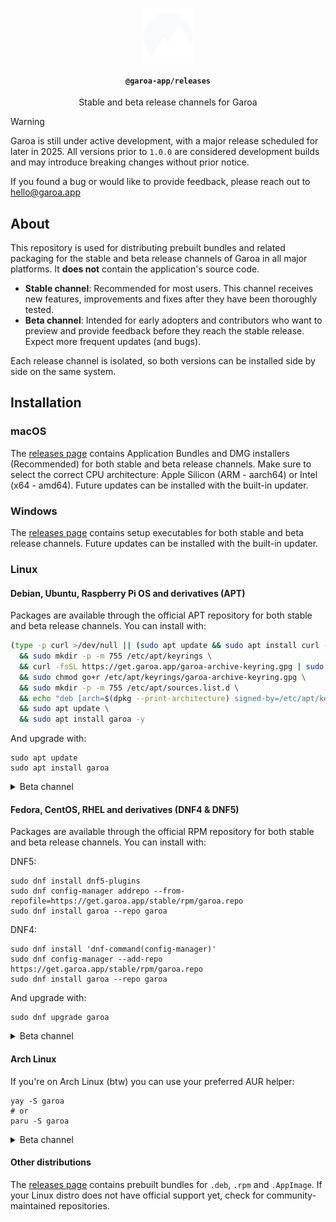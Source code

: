 <p align="center">
  <a href="https://garoa.app">
    <picture>
      <source media="(prefers-color-scheme: dark)" srcset="./assets/logo-light.png">
      <source media="(prefers-color-scheme: light)" srcset="./assets/logo-dark.png">
      <img alt="Garoa" src="./assets/logo-light.png" height="84">
    </picture>
  </a>
  <h4 align="center"><code>@garoa-app/releases</code></h4>
  <p align="center">Stable and beta release channels for Garoa</p>
</p>

> [!WARNING]  
> Garoa is still under active development, with a major release scheduled for later in 2025. All versions prior to `1.0.0` are considered development builds and may introduce breaking changes without prior notice.
>
> If you found a bug or would like to provide feedback, please reach out to <a href="mailto:hello@garoa.app">hello@garoa.app</a>

## About

This repository is used for distributing prebuilt bundles and related packaging for the stable and beta release channels of Garoa in all major platforms. It **does not** contain the application's source code.

- **Stable channel**: Recommended for most users. This channel receives new features, improvements and fixes after they have been thoroughly tested.
- **Beta channel**: Intended for early adopters and contributors who want to preview and provide feedback before they reach the stable release. Expect more frequent updates (and bugs).

Each release channel is isolated, so both versions can be installed side by side on the same system.

## Installation

### macOS

The [releases page](https://github.com/garoa-app/releases/releases) contains Application Bundles and DMG installers (Recommended) for both stable and beta release channels. Make sure to select the correct CPU architecture: Apple Silicon (ARM - aarch64) or Intel (x64 - amd64). Future updates can be installed with the built-in updater.

### Windows

The [releases page](https://github.com/garoa-app/releases/releases) contains setup executables for both stable and beta release channels. Future updates can be installed with the built-in updater.

### Linux

#### Debian, Ubuntu, Raspberry Pi OS and derivatives (APT)

Packages are available through the official APT repository for both stable and beta release channels. You can install with:

```bash
(type -p curl >/dev/null || (sudo apt update && sudo apt install curl -y)) \
  && sudo mkdir -p -m 755 /etc/apt/keyrings \
  && curl -fsSL https://get.garoa.app/garoa-archive-keyring.gpg | sudo tee /etc/apt/keyrings/garoa-archive-keyring.gpg > /dev/null \
  && sudo chmod go+r /etc/apt/keyrings/garoa-archive-keyring.gpg \
  && sudo mkdir -p -m 755 /etc/apt/sources.list.d \
  && echo "deb [arch=$(dpkg --print-architecture) signed-by=/etc/apt/keyrings/garoa-archive-keyring.gpg] https://get.garoa.app/stable/apt stable main" | sudo tee /etc/apt/sources.list.d/garoa.list > /dev/null \
  && sudo apt update \
  && sudo apt install garoa -y
```

And upgrade with:

```
sudo apt update
sudo apt install garoa
```

<details>
  <summary>Beta channel</summary>

  Install:

  ```bash
  (type -p curl >/dev/null || (sudo apt update && sudo apt install curl -y)) \
    && sudo mkdir -p -m 755 /etc/apt/keyrings \
    && curl -fsSL https://get.garoa.app/garoa-archive-keyring.gpg | sudo tee /etc/apt/keyrings/garoa-archive-keyring.gpg > /dev/null \
    && sudo chmod go+r /etc/apt/keyrings/garoa-archive-keyring.gpg \
    && sudo mkdir -p -m 755 /etc/apt/sources.list.d \
    && echo "deb [arch=$(dpkg --print-architecture) signed-by=/etc/apt/keyrings/garoa-archive-keyring.gpg] https://get.garoa.app/beta/apt beta main" | sudo tee /etc/apt/sources.list.d/garoa-beta.list > /dev/null \
    && sudo apt update \
    && sudo apt install garoa-beta -y
  ```
  
  Upgrade:
  
  ```
  sudo apt update
  sudo apt install garoa-beta
  ```

</details>

#### Fedora, CentOS, RHEL and derivatives (DNF4 & DNF5)

Packages are available through the official RPM repository for both stable and beta release channels. You can install with:

DNF5:
```
sudo dnf install dnf5-plugins
sudo dnf config-manager addrepo --from-repofile=https://get.garoa.app/stable/rpm/garoa.repo
sudo dnf install garoa --repo garoa
```

DNF4:
```
sudo dnf install 'dnf-command(config-manager)'
sudo dnf config-manager --add-repo https://get.garoa.app/stable/rpm/garoa.repo
sudo dnf install garoa --repo garoa
```

And upgrade with:
```
sudo dnf upgrade garoa
```

<details>
  <summary>Beta channel</summary>

  Install:

  DNF5:
  ```
  sudo dnf install dnf5-plugins
  sudo dnf config-manager addrepo --from-repofile=https://get.garoa.app/beta/rpm/garoa-beta.repo
  sudo dnf install garoa-beta --repo garoa-beta
  ```
  
  DNF4:
  ```
  sudo dnf install 'dnf-command(config-manager)'
  sudo dnf config-manager --add-repo https://get.garoa.app/beta/rpm/garoa-beta.repo
  sudo dnf install garoa-beta --repo garoa-beta
  ```

  Upgrade:

  ```
  sudo dnf upgrade garoa-beta
  ```

</details>

#### Arch Linux

If you're on Arch Linux (btw) you can use your preferred AUR helper:

```
yay -S garoa
# or
paru -S garoa
```

<details>
  <summary>Beta channel</summary>

  ```
  yay -S garoa-beta
  # or
  paru -S garoa-beta
  ```

</details>

#### Other distributions

The [releases page](https://github.com/garoa-app/releases/releases) contains prebuilt bundles for `.deb`, `.rpm` and `.AppImage`. If your Linux distro does not have official support yet, check for community-maintained repositories.
